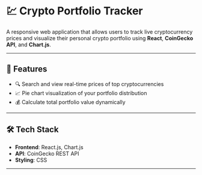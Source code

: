 # 💹 Crypto Portfolio Tracker

A responsive web application that allows users to track live cryptocurrency prices and visualize their personal crypto portfolio using **React**, **CoinGecko API**, and **Chart.js**.

---

## 🚀 Features

- 🔍 Search and view real-time prices of top cryptocurrencies
- 📈 Pie chart visualization of your portfolio distribution
- 💰 Calculate total portfolio value dynamically

---

## 🛠️ Tech Stack

- **Frontend**: React.js, Chart.js
- **API**: CoinGecko REST API
- **Styling**: CSS

---
